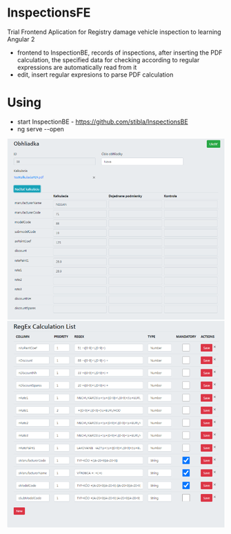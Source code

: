 # InspectionsFE
Trial Frontend Aplication for Registry damage vehicle inspection to learning Angular 2
 - frontend to InspectionBE, records of inspections, after inserting the PDF calculation, the specified data for checking according to regular expressions are automatically read from it
 - edit, insert regular expresions to parse PDF calculation

# Using
- start InspectionBE - https://github.com/stibla/InspectionsBE
- ng serve --open

![](https://github.com/stibla/InspectionsFE/blob/master/Screenshot.png)   
![](https://github.com/stibla/InspectionsFE/blob/master/Screenshot2.png)
